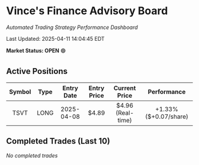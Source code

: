 # Vince's Finance Advisory Board

*Automated Trading Strategy Performance Dashboard*

Last Updated: 2025-04-11 14:04:45 EDT

**Market Status: OPEN** 🟢

## Active Positions

| Symbol | Type | Entry Date | Entry Price | Current Price | Performance |
|:------:|:----:|:----------:|:----------:|:------------:|:-----------:|
| TSVT | LONG | 2025-04-08 | $4.89 | $4.96 (Real-time) | +1.33% ($+0.07/share) |

## Completed Trades (Last 10)

*No completed trades*